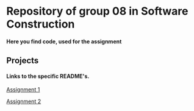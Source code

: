 # Repository of group 08 in Software Construction
#### Here you find code, used for the assignment


## Projects
#### Links to the specific README's.
[Assignment 1](https://github.com/alainkueng/BINF4241-group08/tree/master/Assignment%201/README.md)

[Assignment 2](https://github.com/alainkueng/BINF4241-group08/blob/master/Assignment%202/README.md)

